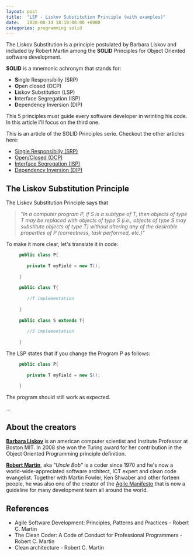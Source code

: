 ```yaml
---
layout: post
title:  "LSP - Liskov Substitution Principle (with examples)"
date:   2020-08-14 18:10:00:00 +0000
categories: programming solid
---
```


The Liskov Substitution is a principle postulated by Barbara Liskov and included by Robert Martin among the **SOLID** Principles 
for Object Oriented software development.

**SOLID** is a mnemonic achronym that stands for:

- **S**ingle Responsibiliy (SRP)
- **O**pen closed (OCP)
- **L**iskov Substitution (LSP)
- **I**nterface Segregation (ISP)
- **D**ependency Inversion (DIP)

This 5 principles must guide every software developer in wrinting his code. In this article I'll focus on the third one.

This is an article of the SOLID Principles serie. Checkout the other articles here:

- [Single Responsibiliy (SRP)](/programming/solid/2020/08/12/solid-srp.html)
- [Open/Closed (OCP)](/programming/solid/2020/08/13/solid-ocp.html)
- [Interface Segregation (ISP)](//#)
- [Dependency Inversion (DIP)](//#)

## The Liskov Substitution Principle

The Liskov Substitution Principle says that

> _"In a computer program P, if S is a subtype of T, then objects of type T may be replaced with objects of type S (i.e., objects of type S may substitute objects of type T) without altering any of the desirable properties of P (correctness, task performed, etc.)"_

To make it more clear, let's translate it in code:

```java
     public class P{
	 
		private T myField = new T();
	 
	 }
	 
	 public class T{
	 
		//T implementation
	 
	 }
	 
	 public class S extends T{
	 
		//S implementation
	 
	 }
```

The LSP states that if you change the Program P as follows:

```java
     public class P{
	 
		private T myField = new S();
	 
	 }
```

The program should still work as expected.

...


## About the creators

[**Barbara Liskov**](https://en.wikipedia.org/wiki/Barbara_Liskov) is an american computer scientist and Institute Professor at Boston MIT.
In 2008 she won the Turing award for her contribution in the Object Oriented Programming principle definition.

[**Robert Martin**](https://en.wikipedia.org/wiki/Robert_C._Martin), aka _"Uncle Bob"_ is a coder since 1970 and he's now a world-wide-appreciated software architect, ICT expert and clean code evangelist.
Together with Martin Fowler, Ken Shwaber and other forteen people, he was also one of the creator of the [Agile Manifesto](https://agilemanifesto.org/) that is now a guideline for many development team all around the world.


## References

- Agile Software Development: Principles, Patterns and Practices - Robert C. Martin
- The Clean Coder: A Code of Conduct for Professional Programmers - Robert C. Martin
- Clean architecture - Robert C. Martin

